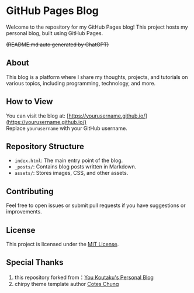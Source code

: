 # GitHub Pages Blog

Welcome to the repository for my GitHub Pages blog! This project hosts my personal blog, built using GitHub Pages.

~~(README.md auto generated by ChatGPT)~~

## About

This blog is a platform where I share my thoughts, projects, and tutorials on various topics, including programming, technology, and more.

## How to View

You can visit the blog at: [https://yourusername.github.io/](https://yourusername.github.io/)  
Replace `yourusername` with your GitHub username.

## Repository Structure

- `index.html`: The main entry point of the blog.
- `_posts/`: Contains blog posts written in Markdown.
- `assets/`: Stores images, CSS, and other assets.

## Contributing

Feel free to open issues or submit pull requests if you have suggestions or improvements.

## License

This project is licensed under the [MIT License](LICENSE).

## Special Thanks

1. this repository forked from：[You Koutaku's Personal Blog](https://youkoutaku.github.io/)
2. chirpy theme template author [Cotes Chung](https://github.com/cotes2020)